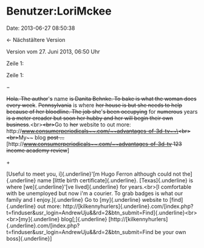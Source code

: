 Benutzer:LoriMckee
==================

Date: 2013-06-27 08:50:38

← Nächstältere Version

Version vom 27. Juni 2013, 06:50 Uhr

Zeile 1:

Zeile 1:

−

<div>

~~Hola. The author~~\'~~s~~ name ~~is Danita Behnke. To bake is what the
woman does every week~~. ~~Pennsylvania~~ is where ~~her house is but
she needs to help because of her bloodline. The job she~~\'~~s been
occupying~~ for ~~numerous~~ years ~~is a meter ereader but soon her
hubby and her will begin their own business~~.\<br\>~~\<br\>~~Go to
~~her~~ website to out more:
http://~~www.consumerperiodicals~~.com/~~advantages-of-3d-tv~~\<br\>\<br\>~~My~~
blog ~~post \...~~
\[http://~~www.consumerperiodicals~~.com/~~advantages-of-3d-tv 123
income academy review~~\]

</div>

\+

<div>

[Useful to meet you, i]{.underline}\'[m Hugo Ferron although could not
the]{.underline} name [little birth certificate]{.underline}.
[Texas]{.underline} is where [we]{.underline}\'[ve lived]{.underline}
for years.\<br\>[I comfortable with be unemployed but now i\'m a
courier. To grab badges is what our family and I enjoy.]{.underline} Go
to [my]{.underline} website to [find]{.underline} out more:
http://[kilkennyhurlers]{.underline}.com/[index.php?t=finduser&usr\_login=AndrewUju&&rd=2&btn\_submit=Find]{.underline}\<br\>\<br\>[my]{.underline}
blog[;]{.underline}
\[http://[kilkennyhurlers]{.underline}.com/[index.php?t=finduser&usr\_login=AndrewUju&&rd=2&btn\_submit=Find
be your own boss]{.underline}\]

</div>
